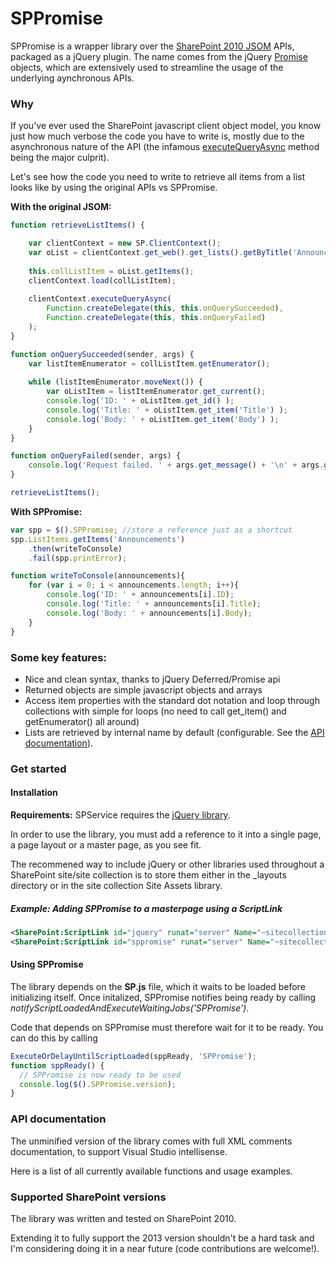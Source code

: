 # SPPromise

SPPromise is a wrapper library over the [SharePoint 2010 JSOM](http://msdn.microsoft.com/fr-fr/library/hh372944(v=office.14).aspx) APIs, packaged as a jQuery plugin.
The name comes from the jQuery [Promise](http://api.jquery.com/promise/) objects, which are extensively used to streamline the usage of the underlying aynchronous APIs.

### Why

If you've ever used the SharePoint javascript client object model, you know just how much verbose the code you have to write is, mostly due to the asynchronous nature of the API (the infamous [executeQueryAsync](http://msdn.microsoft.com/en-us/library/office/ff411085(v=office.14).aspx) method being the major culprit).

Let's see how the code you need to write to retrieve all items from a list looks like by using the original APIs vs SPPromise.

**With the original JSOM:**
```js
function retrieveListItems() {

    var clientContext = new SP.ClientContext();
    var oList = clientContext.get_web().get_lists().getByTitle('Announcements');
            
    this.collListItem = oList.getItems();        
    clientContext.load(collListItem);    
    
    clientContext.executeQueryAsync(
		Function.createDelegate(this, this.onQuerySucceeded), 
		Function.createDelegate(this, this.onQueryFailed)
	);              
}

function onQuerySucceeded(sender, args) {    
    var listItemEnumerator = collListItem.getEnumerator();
        
    while (listItemEnumerator.moveNext()) {
        var oListItem = listItemEnumerator.get_current();
        console.log('ID: ' + oListItem.get_id() );
        console.log('Title: ' + oListItem.get_item('Title') );
        console.log('Body: ' + oListItem.get_item('Body') );        
    }
}

function onQueryFailed(sender, args) {
    console.log('Request failed. ' + args.get_message() + '\n' + args.get_stackTrace());
}

retrieveListItems();
```

**With SPPromise:**
```js
var spp = $().SPPromise; //store a reference just as a shortcut
spp.ListItems.getItems('Announcements')
    .then(writeToConsole)
    .fail(spp.printError);

function writeToConsole(announcements){
	for (var i = 0; i < announcements.length; i++){
		console.log('ID: ' + announcements[i].ID);
		console.log('Title: ' + announcements[i].Title);
		console.log('Body: ' + announcements[i].Body);
	}	
}
```

### Some key features:
* Nice and clean syntax, thanks to jQuery Deferred/Promise api
* Returned objects are simple javascript objects and arrays
* Access item properties with the standard dot notation and loop through collections with simple for loops  (no need to call get_item() and getEnumerator() all around)
* Lists are retrieved by internal name by default (configurable. See the [API documentation](#api-documentation)).

### Get started
#### Installation
**Requirements:** SPService requires the [jQuery library](jquery.com).

In order to use the library, you must add a reference to it into a single page, a page layout or a master page, as you see fit.

The recommened way to include jQuery or other libraries used throughout a SharePoint site/site collection is to store them either in the _layouts directory or in the site collection Site Assets library.

##### Example: Adding SPPromise to a masterpage using a ScriptLink

```xml
<SharePoint:ScriptLink id="jquery" runat="server" Name="~sitecollection/SiteAssets/js/jquery.min.js" Language="javascript"/>
<SharePoint:ScriptLink id="sppromise" runat="server" Name="~sitecollection/SiteAssets/js/jquery.SPpromise.js" Language="javascript"/>
```

#### Using SPPromise
The library depends on the **SP.js** file, which it waits to be loaded before initializing itself. Once initalized, SPPromise notifies being ready by calling _notifyScriptLoadedAndExecuteWaitingJobs('SPPromise')_.

Code that depends on SPPromise must therefore wait for it to be ready. You can do this by calling 

```javascript
ExecuteOrDelayUntilScriptLoaded(sppReady, 'SPPromise');
function sppReady() { 
  // SPPromise is now ready to be used
  console.log($().SPPromise.version);
}
```


### API documentation
The unminified version of the library comes with full XML comments documentation, to support Visual Studio intellisense.

Here is a list of all currently available functions and usage examples.

### Supported SharePoint versions
The library was written and tested on SharePoint 2010.

Extending it to fully support the 2013 version shouldn't be a hard task and I'm considering doing it in a near future (code contributions are welcome!).
